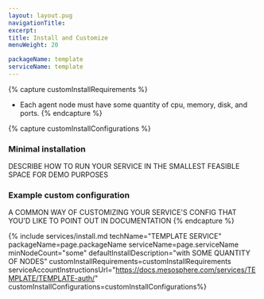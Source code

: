 ```yaml
---
layout: layout.pug
navigationTitle:
excerpt:
title: Install and Customize
menuWeight: 20

packageName: template
serviceName: template
---
```


{% capture customInstallRequirements %}
- Each agent node must have some quantity of cpu, memory, disk, and ports.
{% endcapture %}

{% capture customInstallConfigurations %}
### Minimal installation

DESCRIBE HOW TO RUN YOUR SERVICE IN THE SMALLEST FEASIBLE SPACE FOR DEMO PURPOSES

### Example custom configuration

A COMMON WAY OF CUSTOMIZING YOUR SERVICE'S CONFIG THAT YOU'D LIKE TO POINT OUT IN DOCUMENTATION
{% endcapture %}

{% include services/install.md
    techName="TEMPLATE SERVICE"
    packageName=page.packageName
    serviceName=page.serviceName
    minNodeCount="some"
    defaultInstallDescription="with SOME QUANTITY OF NODES"
    customInstallRequirements=customInstallRequirements
    serviceAccountInstructionsUrl="https://docs.mesosphere.com/services/TEMPLATE/TEMPLATE-auth/"
    customInstallConfigurations=customInstallConfigurations%}
